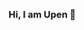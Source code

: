 ### Hi, I am Upen 👋

<!--
**upengareri/upengareri** is a ✨ _special_ ✨ repository because its `README.md` (this file) appears on your GitHub profile.

[![upen's github stats](https://github-readme-stats.vercel.app/api?username=upengareri&show_icons=true&line_height=21&show_icons=true&theme=vue)](https://github.com/anuraghazra/github-readme-stats)
[![Top Langs](https://github-readme-stats.vercel.app/api/top-langs/?username=upengareri&show_icons=true&layout=compact&theme=vue)](https://github.com/anuraghazra/github-readme-stats)
